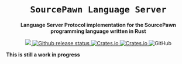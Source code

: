 <div align="center">
  <h1><code>SourcePawn Language Server</code></h1>
  <p>
    <strong>Language Server Protocol implementation for the SourcePawn programming language written in Rust</strong>
  </p>
  <p style="margin-bottom: 0.5ex;">
    <a href="https://github.com/Sarrus1/sourcepawn-lsp/releases/latest">
        <img src="https://img.shields.io/github/downloads/Sarrus1/sourcepawn-lsp/total"/>
    </a>
    <a href="https://github.com/Sarrus1/sourcepawn-lsp/actions/workflows/release.yml">
      <img
        alt="Github release status"
        src="https://github.com/Sarrus1/sourcepawn-lsp/actions/workflows/release.yml/badge.svg"
      />
    </a>
    <a href="https://github.com/Sarrus1/sourcepawn-lsp/releases/latest">
      <img alt="Crates.io" src="https://img.shields.io/crates/d/sourcepawn-lsp">
    </a>
    <a href="https://github.com/Sarrus1/sourcepawn-lsp/releases/latest">
      <img alt="Crates.io" src="https://img.shields.io/crates/v/sourcepawn-lsp">
    </a>
    <img alt="GitHub" src="https://img.shields.io/github/license/Sarrus1/sourcepawn-lsp">
  </p>
  <!-- <img src="https://raw.githubusercontent.com/Sarrus1/sourcepawn-lsp/main/img/logo.png" alt="Logo"> -->
</div>

**This is still a work in progress**
